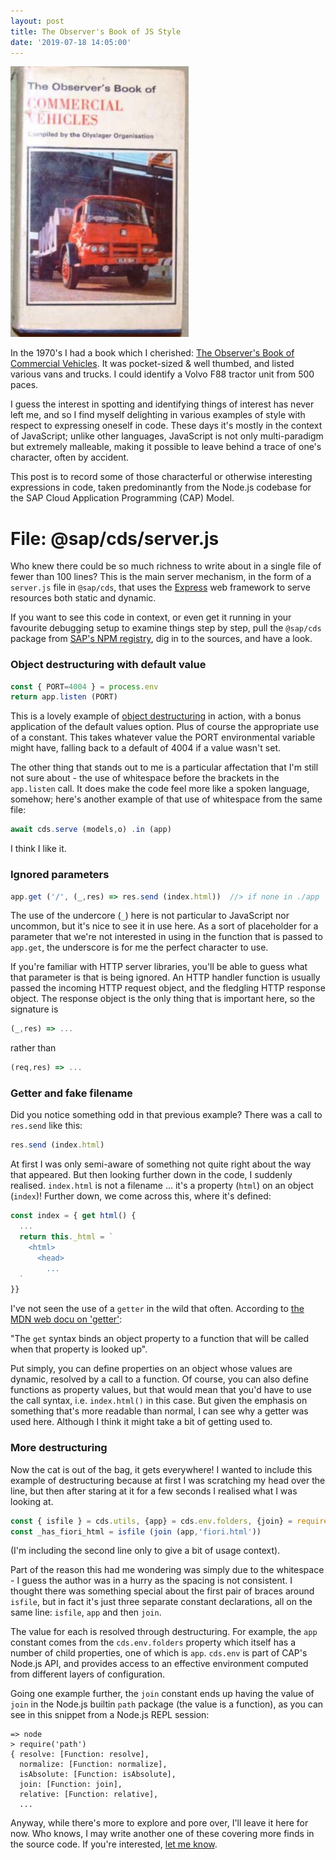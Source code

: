 ```yaml
---
layout: post
title: The Observer's Book of JS Style
date: '2019-07-18 14:05:00'
---
```


![Observer's Book of Commercial Vehicles - cover](/content/images/2019/07/observersbook.png)

In the 1970's I had a book which I cherished: [The Observer's Book of Commercial Vehicles](https://www.goodreads.com/book/show/46652855-observer-s-book-of-commercial-vehicles). It was pocket-sized & well thumbed, and listed various vans and trucks. I could identify a Volvo F88 tractor unit from 500 paces.

I guess the interest in spotting and identifying things of interest has never left me, and so I find myself delighting in various examples of style with respect to expressing oneself in code. These days it's mostly in the context of JavaScript; unlike other languages, JavaScript is not only multi-paradigm but extremely malleable, making it possible to leave behind a trace of one's character, often by accident.

This post is to record some of those characterful or otherwise interesting expressions in code, taken predominantly from the Node.js codebase for the SAP Cloud Application Programming (CAP) Model.


# **File: @sap/cds/server.js**

Who knew there could be so much richness to write about in a single file of fewer than 100 lines? This is the main server mechanism, in the form of a `server.js` file in `@sap/cds`, that uses the [Express](https://expressjs.com/) web framework to serve resources both static and dynamic.

If you want to see this code in context, or even get it running in your favourite debugging setup to examine things step by step, pull the `@sap/cds` package from [SAP's NPM registry](https://npm.sap.com), dig in to the sources, and have a look.

### Object destructuring with default value

```javascript
const { PORT=4004 } = process.env
return app.listen (PORT)
```

This is a lovely example of [object destructuring](https://developer.mozilla.org/en-US/docs/Web/JavaScript/Reference/Operators/Destructuring_assignment#Object_destructuring) in action, with a bonus application of the default values option. Plus of course the appropriate use of a constant. This takes whatever value the PORT environmental variable might have, falling back to a default of 4004 if a value wasn't set.

The other thing that stands out to me is a particular affectation that I'm still not sure about - the use of whitespace before the brackets in the `app.listen` call. It does make the code feel more like a spoken language, somehow; here's another example of that use of whitespace from the same file:


```javascript
await cds.serve (models,o) .in (app)
```

I think I like it.

### Ignored parameters

```javascript
app.get ('/', (_,res) => res.send (index.html))  //> if none in ./app
```

The use of the undercore (`_`) here is not particular to JavaScript nor uncommon, but it's nice to see it in use here. As a sort of placeholder for a parameter that we're not interested in using in the function that is passed to `app.get`, the underscore is for me the perfect character to use.

If you're familiar with HTTP server libraries, you'll be able to guess what that parameter is that is being ignored. An HTTP handler function is usually passed the incoming HTTP request object, and the fledgling HTTP response object. The response object is the only thing that is important here, so the signature is

```javascript
(_,res) => ...
```

rather than

```javascript
(req,res) => ...
```

### Getter and fake filename

Did you notice something odd in that previous example? There was a call to `res.send` like this:

```javascript
res.send (index.html)
```

At first I was only semi-aware of something not quite right about the way that appeared. But then looking further down in the code, I suddenly realised. `index.html` is not a filename ... it's a property (`html`) on an object (`index`)! Further down, we come across this, where it's defined:


```javascript
const index = { get html() {
  ...
  return this._html = `
    <html>
      <head>
        ...
  `
}}
```

I've not seen the use of a `getter` in the wild that often. According to [the MDN web docu on 'getter'](https://developer.mozilla.org/en-US/docs/Web/JavaScript/Reference/Functions/get):

"The `get` syntax binds an object property to a function that will be called when that property is looked up".

Put simply, you can define properties on an object whose values are dynamic, resolved by a call to a function. Of course, you can also define functions as property values, but that would mean that you'd have to use the call syntax, i.e. `index.html()` in this case. But given the emphasis on something that's more readable than normal, I can see why a getter was used here. Although I think it might take a bit of getting used to.


### More destructuring

Now the cat is out of the bag, it gets everywhere! I wanted to include this example of destructuring because at first I was scratching my head over the line, but then after staring at it for a few seconds I realised what I was looking at.


```javascript
const { isfile } = cds.utils, {app} = cds.env.folders, {join} = require('path')
const _has_fiori_html = isfile (join (app,'fiori.html'))
```

(I'm including the second line only to give a bit of usage context).

Part of the reason this had me wondering was simply due to the whitespace - I guess the author was in a hurry as the spacing is not consistent. I thought there was something special about the first pair of braces around `isfile`, but in fact it's just three separate constant declarations, all on the same line: `isfile`, `app` and then `join`.

The value for each is resolved through destructuring. For example, the `app` constant comes from the `cds.env.folders` property which itself has a number of child properties, one of which is `app`. `cds.env` is part of CAP's Node.js API, and provides access to an effective environment computed from different layers of configuration.

Going one example further, the `join` constant ends up having the value of `join` in the Node.js builtin `path` package (the value is a function), as you can see in this snippet from a Node.js REPL session:

```
=> node
> require('path')
{ resolve: [Function: resolve],
  normalize: [Function: normalize],
  isAbsolute: [Function: isAbsolute],
  join: [Function: join],
  relative: [Function: relative],
  ...
```

Anyway, while there's more to explore and pore over, I'll leave it here for now. Who knows, I may write another one of these covering more finds in the source code. If you're interested, [let me know](https://twitter.com/qmacro).

